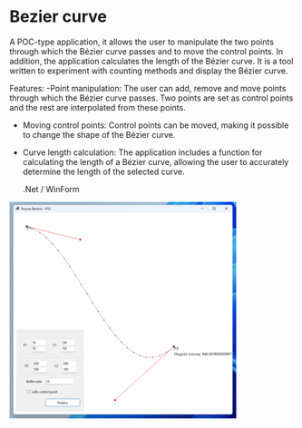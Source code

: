 # Bezier curve

A POC-type application, it allows the user to manipulate the two points through which the Bézier curve passes and to move the control points. In addition, the application calculates the length of the Bézier curve. It is a tool written to experiment with counting methods and display the Bézier curve.

Features:
-Point manipulation: The user can add, remove and move points through which the Bézier curve passes. Two points are set as control points and the rest are interpolated from these points.

- Moving control points: Control points can be moved, making it possible to change the shape of the Bézier curve.

- Curve length calculation: The application includes a function for calculating the length of a Bézier curve, allowing the user to accurately determine the length of the selected curve.

  .Net / WinForm

<img src="preview.png" width=400> 
